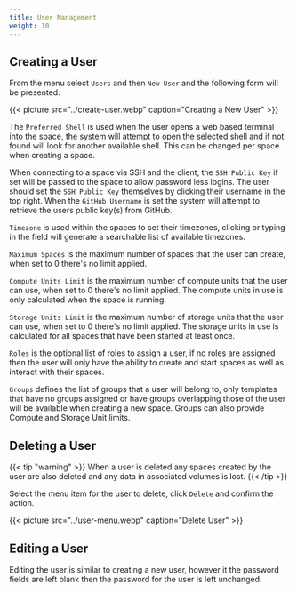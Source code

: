 ```yaml
---
title: User Management
weight: 10
---
```


## Creating a User

From the menu select `Users` and then `New User` and the following form will be presented:

{{< picture src="../create-user.webp" caption="Creating a New User" >}}

The `Preferred Shell` is used when the user opens a web based terminal into the space, the system will attempt to open the selected shell and if not found will look for another available shell. This can be changed per space when creating a space.

When connecting to a space via SSH and the client, the `SSH Public Key` if set will be passed to the space to allow password less logins. The user should set the `SSH Public Key` themselves by clicking their username in the top right. When the `GitHub Username` is set the system will attempt to retrieve the users public key(s) from GitHub.

`Timezone` is used within the spaces to set their timezones, clicking or typing in the field will generate a searchable list of available timezones.

`Maximum Spaces` is the maximum number of spaces that the user can create, when set to 0 there's no limit applied.

`Compute Units Limit` is the maximum number of compute units that the user can use, when set to 0 there's no limit applied. The compute units in use is only calculated when the space is running.

`Storage Units Limit` is the maximum number of storage units that the user can use, when set to 0 there's no limit applied. The storage units in use is calculated for all spaces that have been started at least once.

`Roles` is the optional list of roles to assign a user, if no roles are assigned then the user will only have the ability to create and start spaces as well as interact with their spaces.

`Groups` defines the list of groups that a user will belong to, only templates that have no groups assigned or have groups overlapping those of the user will be available when creating a new space. Groups can also provide Compute and Storage Unit limits.

## Deleting a User

{{< tip "warning" >}}
  When a user is deleted any spaces created by the user are also deleted and any data in associated volumes is lost.
{{< /tip >}}

Select the menu item for the user to delete, click `Delete` and confirm the action.

{{< picture src="../user-menu.webp" caption="Delete User" >}}

## Editing a User

Editing the user is similar to creating a new user, however it the password fields are left blank then the password for the user is left unchanged.
